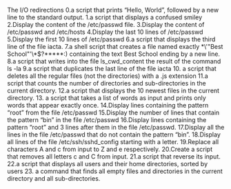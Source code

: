 The I/O redirections
0.a script that prints “Hello, World”, followed by a new line to the standard output.
1.a script that displays a confused smiley 
2.Display the content of the /etc/passwd file.
3.Display the content of /etc/passwd and /etc/hosts
4.Display the last 10 lines of /etc/passwd
5.Display the first 10 lines of /etc/passwd
6.a script that displays the third line of the file iacta.
7.a shell script that creates a file named exactly \*\\'"Best School"\'\\*$\?\*\*\*\*\*:) containing the text Best School ending by a new line.
8.a script that writes into the file ls_cwd_content the result of the command ls -la
9.a script that duplicates the last line of the file iacta
10. a script that deletes all the regular files (not the directories) with a .js extension
11.a script that counts the number of directories and sub-directories in the current directory.
12.a script that displays the 10 newest files in the current directory.
13. a script that takes a list of words as input and prints only words that appear exactly once.
14.Display lines containing the pattern “root” from the file /etc/passwd
15.Display the number of lines that contain the pattern “bin” in the file /etc/passwd
16.Display lines containing the pattern “root” and 3 lines after them in the file /etc/passwd.
17.Display all the lines in the file /etc/passwd that do not contain the pattern “bin”.
18.Display all lines of the file /etc/ssh/sshd_config starting with a letter.
19.Replace all characters A and c from input to Z and e respectively.
20.Create a script that removes all letters c and C from input.
21.a script that reverse its input.
22.a script that displays all users and their home directories, sorted by users
23. a command that finds all empty files and directories in the current directory and all sub-directories.
